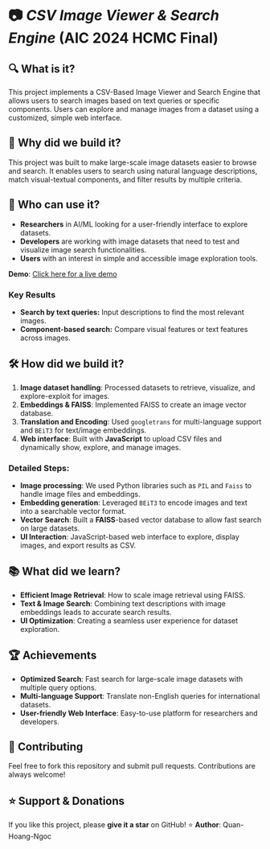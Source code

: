 # 📷 ***CSV Image Viewer & Search Engine*** (AIC 2024 HCMC Final)

## 🔍 What is it?
This project implements a CSV-Based Image Viewer and Search Engine that allows users to search images based on text queries or specific components. Users can explore and manage images from a dataset using a customized, simple web interface.

## 🤔 Why did we build it?
This project was built to make large-scale image datasets easier to browse and search. It enables users to search using natural language descriptions, match visual-textual components, and filter results by multiple criteria.

## 👥 Who can use it?
- **Researchers** in AI/ML looking for a user-friendly interface to explore datasets.
- **Developers** are working with image datasets that need to test and visualize image search functionalities.
- **Users** with an interest in simple and accessible image exploration tools.

**Demo**: [Click here for a live demo](#)

### Key Results
- **Search by text queries:** Input descriptions to find the most relevant images.
- **Component-based search:** Compare visual features or text features across images.
  
## 🛠️ How did we build it?
1. **Image dataset handling**: Processed datasets to retrieve, visualize, and explore-exploit for images.
2. **Embeddings & FAISS**: Implemented FAISS to create an image vector database.
3. **Translation and Encoding**: Used `googletrans` for multi-language support and `BEiT3` for text/image embeddings.
4. **Web interface**: Built with **JavaScript** to upload CSV files and dynamically show, explore, and manage images.

### Detailed Steps:
- **Image processing**: We used Python libraries such as `PIL` and `Faiss` to handle image files and embeddings.
- **Embedding generation**: Leveraged `BEiT3` to encode images and text into a searchable vector format.
- **Vector Search**: Built a **FAISS**-based vector database to allow fast search on large datasets.
- **UI Interaction**: JavaScript-based web interface to explore, display images, and export results as CSV.

## 📚 What did we learn?
- **Efficient Image Retrieval**: How to scale image retrieval using FAISS.
- **Text & Image Search**: Combining text descriptions with image embeddings leads to accurate search results.
- **UI Optimization**: Creating a seamless user experience for dataset exploration.

## 🏆 Achievements
- **Optimized Search**: Fast search for large-scale image datasets with multiple query options.
- **Multi-language Support**: Translate non-English queries for international datasets.
- **User-friendly Web Interface**: Easy-to-use platform for researchers and developers.

## 🤝 Contributing
Feel free to fork this repository and submit pull requests. Contributions are always welcome!

## ⭐ Support & Donations
If you like this project, please **give it a star** on GitHub! ⭐
**Author**: Quan-Hoang-Ngoc  
